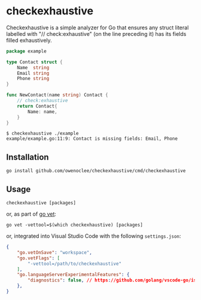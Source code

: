 # checkexhaustive

Checkexhaustive is a simple analyzer for Go that ensures any struct literal
labelled with "// check:exhaustive" (on the line preceding it) has its fields
filled exhaustively.

```go
package example

type Contact struct {
	Name  string
	Email string
	Phone string
}

func NewContact(name string) Contact {
	// check:exhaustive
	return Contact{
		Name: name,
	}
}
```

```
$ checkexhaustive ./example
example/example.go:11:9: Contact is missing fields: Email, Phone
```

## Installation

```
go install github.com/owenoclee/checkexhaustive/cmd/checkexhaustive
```

## Usage

```
checkexhaustive [packages]
```

or, as part of [go vet](https://pkg.go.dev/cmd/vet):

```
go vet -vettool=$(which checkexhaustive) [packages]
```

or, integrated into Visual Studio Code with the following `settings.json`:

```json
{
	"go.vetOnSave": "workspace",
	"go.vetFlags": [
	    "-vettool=/path/to/checkexhaustive"
	],
	"go.languageServerExperimentalFeatures": {
	    "diagnostics": false, // https://github.com/golang/vscode-go/issues/1109
	},
}
```
